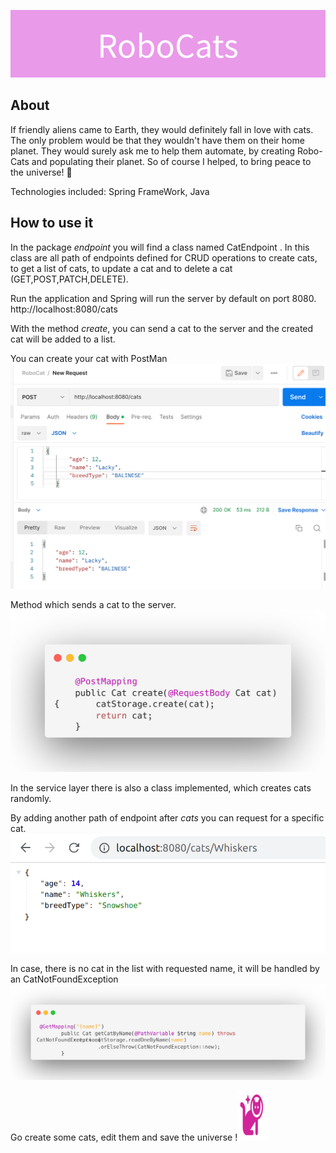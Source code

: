 
![img.png](img/img.png)

## About
If friendly aliens came to Earth, they would definitely fall in love with cats.
The only problem would be that they wouldn't have them on their home planet. They would surely ask me to help them automate, 
by creating Robo-Cats and populating their planet.
So of course I helped, to bring peace to the universe! 🐾

Technologies included: Spring FrameWork, Java

## How to use it

In the package *endpoint* you will find a class named CatEndpoint .
In this class are all path of endpoints defined for CRUD operations
to create cats, to get a list of cats, to update a cat and to delete a cat (GET,POST,PATCH,DELETE). 

Run the application and Spring will run the server by default on port 8080.
http://localhost:8080/cats

With the method *create*, you can send a cat to the server and the created cat will be added to a list.

You can create your cat with PostMan
![img_13.png](img/img_13.png)

Method which sends a cat to the server.
![img_9.png](img/img_9.png)

In the service layer there is also a class implemented, which creates cats randomly.

By adding another path of endpoint after *cats* you can request for a specific cat.
![img_11.png](img/img_11.png)

In case, there is no cat in the list with requested name, it will be handled by an CatNotFoundException
![img_12.png](img/img_12.png)

Go create some cats, edit them and save the universe !![img_7.png](img/img_7.png)





